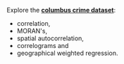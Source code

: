 
Explore the **[columbus crime dataset](https://search.r-project.org/CRAN/refmans/gwrr/html/columbus.html)**: 

- correlation,
- MORAN's,
- spatial autocorrelation,
- correlograms and
-  geographical weighted regression.
